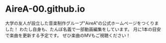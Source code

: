 # AireA-00.github.io
大学の友人が設立した音楽制作グループ"AireA"の公式ホームページをつくりました！
わたし自身も、たんぼ名義で一部動画編集をしています。
月に1本の目安で楽曲を更新する予定です。
ぜひ楽曲のMVもご視聴ください！
